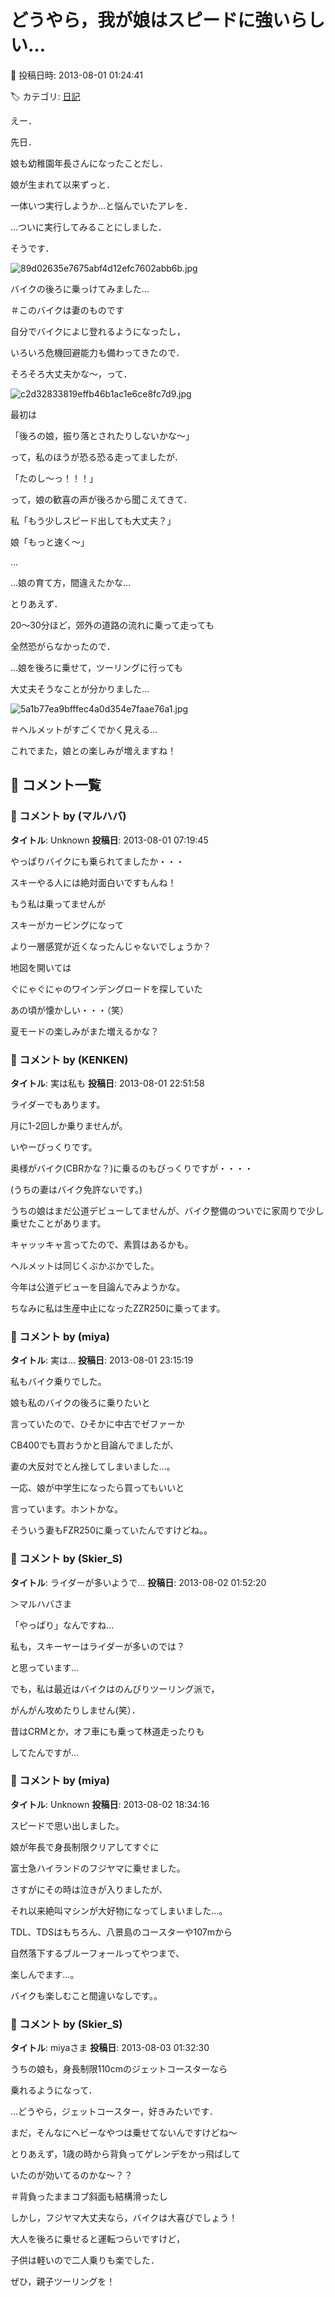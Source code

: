 # どうやら，我が娘はスピードに強いらしい…

📅 投稿日時: 2013-08-01 01:24:41

🏷️ カテゴリ: [日記](cc4b5682fb7b8b144980957a978653fb0.md)

えー．


先日．


娘も幼稚園年長さんになったことだし．


娘が生まれて以来ずっと．


一体いつ実行しようか…と悩んでいたアレを．


…ついに実行してみることにしました．





そうです．




![89d02635e7675abf4d12efc7602abb6b.jpg](images/89d02635e7675abf4d12efc7602abb6b.jpg)




バイクの後ろに乗っけてみました…


＃このバイクは妻のものです





自分でバイクによじ登れるようになったし，


いろいろ危機回避能力も備わってきたので．


そろそろ大丈夫かな～，って．




![c2d32833819effb46b1ac1e6ce8fc7d9.jpg](images/c2d32833819effb46b1ac1e6ce8fc7d9.jpg)







最初は


「後ろの娘，振り落とされたりしないかな～」


って，私のほうが恐る恐る走ってましたが．


「たのし～っ！！！」


って，娘の歓喜の声が後ろから聞こえてきて．





私「もう少しスピード出しても大丈夫？」


娘「もっと速く～」





…


…娘の育て方，間違えたかな…





とりあえず．


20～30分ほど，郊外の道路の流れに乗って走っても


全然恐がらなかったので．


…娘を後ろに乗せて，ツーリングに行っても


大丈夫そうなことが分かりました…




![5a1b77ea9bfffec4a0d354e7faae76a1.jpg](images/5a1b77ea9bfffec4a0d354e7faae76a1.jpg)




＃ヘルメットがすごくでかく見える…





これでまた，娘との楽しみが増えますね！

## 💬 コメント一覧

### 💬 コメント by (マルハバ)
**タイトル**: Unknown
**投稿日**: 2013-08-01 07:19:45

やっぱりバイクにも乗られてましたか・・・

スキーやる人には絶対面白いですもんね！



もう私は乗ってませんが

スキーがカービングになって

より一層感覚が近くなったんじゃないでしょうか？



地図を開いては

ぐにゃぐにゃのワインデングロードを探していた

あの頃が懐かしい・・・（笑）



夏モードの楽しみがまた増えるかな？

### 💬 コメント by (KENKEN)
**タイトル**: 実は私も
**投稿日**: 2013-08-01 22:51:58

ライダーでもあります。

月に1-2回しか乗りませんが。

いやーびっくりです。

奥様がバイク(CBRかな？)に乗るのもびっくりですが・・・・

(うちの妻はバイク免許ないです。)

うちの娘はまだ公道デビューしてませんが、バイク整備のついでに家周りで少し乗せたことがあります。

キャッッキャ言ってたので、素質はあるかも。

ヘルメットは同じくぶかぶかでした。

今年は公道デビューを目論んでみようかな。

ちなみに私は生産中止になったZZR250に乗ってます。

### 💬 コメント by (miya)
**タイトル**: 実は…
**投稿日**: 2013-08-01 23:15:19

私もバイク乗りでした。



娘も私のバイクの後ろに乗りたいと

言っていたので、ひそかに中古でゼファーか

CB400でも買おうかと目論んでましたが、

妻の大反対でとん挫してしまいました…。

一応、娘が中学生になったら買ってもいいと

言っています。ホントかな。



そういう妻もFZR250に乗っていたんですけどね。。

### 💬 コメント by (Skier_S)
**タイトル**: ライダーが多いようで…
**投稿日**: 2013-08-02 01:52:20

＞マルハバさま

「やっぱり」なんですね…

私も，スキーヤーはライダーが多いのでは？

と思っています…

でも，私は最近はバイクはのんびりツーリング派で，

がんがん攻めたりしません(笑）．

昔はCRMとか，オフ車にも乗って林道走ったりも

してたんですが…

### 💬 コメント by (miya)
**タイトル**: Unknown
**投稿日**: 2013-08-02 18:34:16

スピードで思い出しました。

娘が年長で身長制限クリアしてすぐに

富士急ハイランドのフジヤマに乗せました。



さすがにその時は泣きが入りましたが、

それ以来絶叫マシンが大好物になってしまいました…。



TDL、TDSはもちろん、八景島のコースターや107mから

自然落下するブルーフォールってやつまで、

楽しんでます…。



バイクも楽しむこと間違いなしです。。

### 💬 コメント by (Skier_S)
**タイトル**: miyaさま
**投稿日**: 2013-08-03 01:32:30

うちの娘も，身長制限110cmのジェットコースターなら

乗れるようになって．

…どうやら，ジェットコースター，好きみたいです．

まだ，そんなにヘビーなやつは乗せてないんですけどね～



とりあえず，1歳の時から背負ってゲレンデをかっ飛ばして

いたのが効いてるのかな～？？

＃背負ったままコブ斜面も結構滑ったし



しかし，フジヤマ大丈夫なら，バイクは大喜びでしょう！

大人を後ろに乗せると運転つらいですけど，

子供は軽いので二人乗りも楽でした．

ぜひ，親子ツーリングを！

